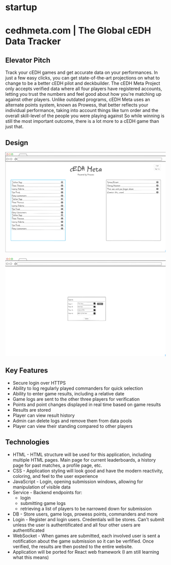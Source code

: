 # startup

# cedhmeta.com | The Global cEDH Data Tracker

## Elevator Pitch
Track your cEDH games and get accurate data on your performances. In just a few easy clicks, you can get state-of-the-art projections on what to change to be a better cEDH pilot and deckbuilder. The cEDH Meta Project only accepts verified data where all four players have registered accounts, letting you trust the numbers and feel good about how you're matching up against other players. Unlike outdated programs, cEDH Meta uses an alternate points system, known as Prowess, that better reflects your individual performance, taking into account things like turn order and the overall skill-level of the people you were playing against So while winning is still the most important outcome, there is a lot more to a cEDH game than just that.

## Design

![alt text](https://github.com/JayWheels/startup/blob/main/cedhmeta.png "cedhmeta.com")

![alt text](https://github.com/JayWheels/startup/blob/main/cedhmeta2.png "cedhmeta.com")

## Key Features

- Secure login over HTTPS
- Ability to log regularly played commanders for quick selection
- Ability to enter game results, including a relative date
- Game logs are sent to the other three players for verification
- Points and point changes displayed in real time based on game results
- Results are stored
- Player can view result history
- Admin can delete logs and remove them from data pools
- Player can view their standing compared to other players

## Technologies

- HTML - HTML structure will be used for this application, including multiple HTML pages. Main page for current leaderboards, a history page for past matches, a profile page, etc.
- CSS - Application styling will look good and have the modern reactivity, coloring, and feel to the user experience
- JavaScript - Login, opening submission windows, allowing for manipulation of visible data
- Service - Backend endpoints for:
  - login
  - submitting game logs
  - retrieving a list of players to be narrowed down for submission
- DB - Store users, game logs, prowess points, commanders and more
- Login - Register and login users. Credentials will be stores. Can't submit unless the user is authentificated and all four other users are authentificated
- WebSocket - When games are submitted, each involved user is sent a notification about the game submission so it can be verfified. Once verified, the results are then posted to the entire website.
- Application will be ported for React web framework (I am still learning what this means)

